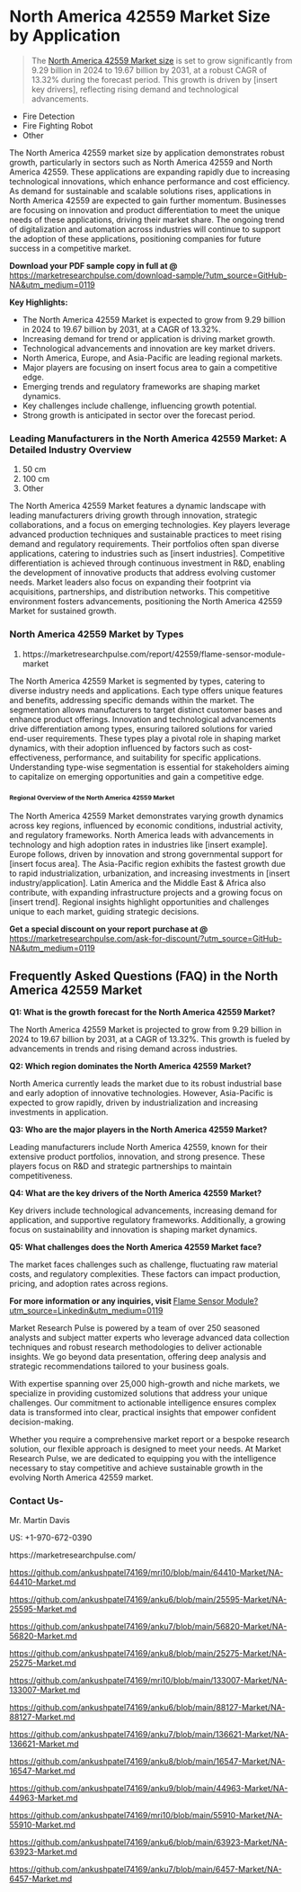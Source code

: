<h1>North America 42559 Market&nbsp;Size by Application</h1><blockquote><p>The <a href="https://marketresearchpulse.com/download-sample/?utm_source=GitHub-NA&amp;utm_medium=0119">North America 42559 Market size</a> is set to grow significantly from 9.29 billion in 2024 to 19.67 billion by 2031, at a robust CAGR of 13.32% during the forecast period. This growth is driven by [insert key drivers], reflecting rising demand and technological advancements.</p></blockquote><ul><li>Fire Detection<li> Fire Fighting Robot<li> Other</li></ul><p>The North America 42559 market size by application demonstrates robust growth, particularly in sectors such as North America 42559 and North America 42559. These applications are expanding rapidly due to increasing technological innovations, which enhance performance and cost efficiency. As demand for sustainable and scalable solutions rises, applications in North America 42559 are expected to gain further momentum. Businesses are focusing on innovation and product differentiation to meet the unique needs of these applications, driving their market share. The ongoing trend of digitalization and automation across industries will continue to support the adoption of these applications, positioning companies for future success in a competitive market.</p><p><strong>Download your PDF sample copy in full at @ </strong><a href="https://marketresearchpulse.com/download-sample/?utm_source=GitHub-NA&amp;utm_medium=0119">https://marketresearchpulse.com/download-sample/?utm_source=GitHub-NA&amp;utm_medium=0119</a></p><p><strong>Key Highlights: </strong></p><ul><li>The North America 42559 Market is expected to grow from 9.29 billion in 2024 to 19.67 billion by 2031, at a CAGR of 13.32%.</li><li>Increasing demand for trend or application is driving market growth.</li><li>Technological advancements and innovation are key market drivers.</li><li>North America, Europe, and Asia-Pacific are leading regional markets.</li><li>Major players are focusing on insert focus area to gain a competitive edge.</li><li>Emerging trends and regulatory frameworks are shaping market dynamics.</li><li>Key challenges include challenge, influencing growth potential.</li><li>Strong growth is anticipated in sector over the forecast period.</li></ul><h3>Leading Manufacturers in the North America 42559 Market: A Detailed Industry Overview</h3><ol><li>50 cm<li> 100 cm<li> Other</li></ol><div class="flex max-w-full flex-col flex-grow"><div class="min-h-8 text-message flex w-full flex-col items-end gap-2 whitespace-normal break-words [.text-message+&amp;]:mt-5" dir="auto" data-message-author-role="assistant" data-message-id="fd8432e4-4910-450d-b182-61b7bfb0a01f" data-message-model-slug="gpt-4o"><div class="flex w-full flex-col gap-1 empty:hidden first:pt-[3px]"><div class="markdown prose w-full break-words dark:prose-invert light"><p>The North America 42559 Market features a dynamic landscape with leading manufacturers driving growth through innovation, strategic collaborations, and a focus on emerging technologies. Key players leverage advanced production techniques and sustainable practices to meet rising demand and regulatory requirements. Their portfolios often span diverse applications, catering to industries such as [insert industries]. Competitive differentiation is achieved through continuous investment in R&amp;D, enabling the development of innovative products that address evolving customer needs. Market leaders also focus on expanding their footprint via acquisitions, partnerships, and distribution networks. This competitive environment fosters advancements, positioning the North America 42559 Market for sustained growth.</p></div></div></div></div><h3>North America 42559 Market by Types</h3><ol><li>https://marketresearchpulse.com/report/42559/flame-sensor-module-market</li></ol><div class="flex max-w-full flex-col flex-grow"><div class="min-h-8 text-message flex w-full flex-col items-end gap-2 whitespace-normal break-words [.text-message+&amp;]:mt-5" dir="auto" data-message-author-role="assistant" data-message-id="084470be-0bb7-4664-bddf-5156b4f41249" data-message-model-slug="gpt-4o-mini"><div class="flex w-full flex-col gap-1 empty:hidden first:pt-[3px]"><div class="markdown prose w-full break-words dark:prose-invert light"><p>The North America 42559 Market is segmented by types, catering to diverse industry needs and applications. Each type offers unique features and benefits, addressing specific demands within the market. The segmentation allows manufacturers to target distinct customer bases and enhance product offerings. Innovation and technological advancements drive differentiation among types, ensuring tailored solutions for varied end-user requirements. These types play a pivotal role in shaping market dynamics, with their adoption influenced by factors such as cost-effectiveness, performance, and suitability for specific applications. Understanding type-wise segmentation is essential for stakeholders aiming to capitalize on emerging opportunities and gain a competitive edge.</p></div></div></div></div><h3><span style="font-size: 11px;">Regional Overview of the North America 42559 Market</span></h3><div class="flex max-w-full flex-col flex-grow"><div class="min-h-8 text-message flex w-full flex-col items-end gap-2 whitespace-normal break-words [.text-message+&amp;]:mt-5" dir="auto" data-message-author-role="assistant" data-message-id="e9038762-ce64-4e30-91c9-9bd413514231" data-message-model-slug="gpt-4o-mini"><div class="flex w-full flex-col gap-1 empty:hidden first:pt-[3px]"><div class="markdown prose w-full break-words dark:prose-invert light"><p>The North America 42559 Market demonstrates varying growth dynamics across key regions, influenced by economic conditions, industrial activity, and regulatory frameworks. North America leads with advancements in technology and high adoption rates in industries like [insert example]. Europe follows, driven by innovation and strong governmental support for [insert focus area]. The Asia-Pacific region exhibits the fastest growth due to rapid industrialization, urbanization, and increasing investments in [insert industry/application]. Latin America and the Middle East &amp; Africa also contribute, with expanding infrastructure projects and a growing focus on [insert trend]. Regional insights highlight opportunities and challenges unique to each market, guiding strategic decisions.</p></div></div></div></div><p><strong>Get a special discount on your report purchase at @ </strong><a href="https://marketresearchpulse.com/ask-for-discount/?utm_source=GitHub-NA&amp;utm_medium=0119">https://marketresearchpulse.com/ask-for-discount/?utm_source=GitHub-NA&amp;utm_medium=0119</a></p><h2>Frequently Asked Questions (FAQ) in the North America 42559 Market</h2><p><strong>Q1: What is the growth forecast for the North America 42559 Market?</strong></p><p>The North America 42559 Market is projected to grow from 9.29 billion in 2024 to 19.67 billion by 2031, at a CAGR of 13.32%. This growth is fueled by advancements in trends and rising demand across industries.</p><p><strong>Q2: Which region dominates the North America 42559 Market?</strong></p><p>North America currently leads the market due to its robust industrial base and early adoption of innovative technologies. However, Asia-Pacific is expected to grow rapidly, driven by industrialization and increasing investments in application.</p><p><strong>Q3: Who are the major players in the North America 42559 Market?</strong></p><p>Leading manufacturers include North America 42559, known for their extensive product portfolios, innovation, and strong presence. These players focus on R&amp;D and strategic partnerships to maintain competitiveness.</p><p><strong>Q4: What are the key drivers of the North America 42559 Market?</strong></p><p>Key drivers include technological advancements, increasing demand for application, and supportive regulatory frameworks. Additionally, a growing focus on sustainability and innovation is shaping market dynamics.</p><p><strong>Q5: What challenges does the North America 42559 Market face?</strong></p><p>The market faces challenges such as challenge, fluctuating raw material costs, and regulatory complexities. These factors can impact production, pricing, and adoption rates across regions.</p><p><strong>For more information or any inquiries, visit&nbsp;</strong><a href="Flame Sensor Module?utm_source=Linkedin&utm_medium=0119">Flame Sensor Module?utm_source=Linkedin&utm_medium=0119</a></p><p>Market Research Pulse is powered by a team of over 250 seasoned analysts and subject matter experts who leverage advanced data collection techniques and robust research methodologies to deliver actionable insights. We go beyond data presentation, offering deep analysis and strategic recommendations tailored to your business goals.</p><p>With expertise spanning over 25,000 high-growth and niche markets, we specialize in providing customized solutions that address your unique challenges. Our commitment to actionable intelligence ensures complex data is transformed into clear, practical insights that empower confident decision-making.</p><p>Whether you require a comprehensive market report or a bespoke research solution, our flexible approach is designed to meet your needs. At Market Research Pulse, we are dedicated to equipping you with the intelligence necessary to stay competitive and achieve sustainable growth in the evolving North America 42559 market.</p><h3><strong>Contact Us-</strong></h3><p>Mr. Martin Davis</p><p>US: +1-970-672-0390</p><p>https://marketresearchpulse.com/</p><p><a href="https://github.com/ankushpatel74169/mri10/blob/main/64410-Market/NA-64410-Market.md">https://github.com/ankushpatel74169/mri10/blob/main/64410-Market/NA-64410-Market.md</a></p><p><a href="https://github.com/ankushpatel74169/anku6/blob/main/25595-Market/NA-25595-Market.md">https://github.com/ankushpatel74169/anku6/blob/main/25595-Market/NA-25595-Market.md</a></p><p><a href="https://github.com/ankushpatel74169/anku7/blob/main/56820-Market/NA-56820-Market.md">https://github.com/ankushpatel74169/anku7/blob/main/56820-Market/NA-56820-Market.md</a></p><p><a href="https://github.com/ankushpatel74169/anku8/blob/main/25275-Market/NA-25275-Market.md">https://github.com/ankushpatel74169/anku8/blob/main/25275-Market/NA-25275-Market.md</a></p><p><a href="https://github.com/ankushpatel74169/mri10/blob/main/133007-Market/NA-133007-Market.md">https://github.com/ankushpatel74169/mri10/blob/main/133007-Market/NA-133007-Market.md</a></p><p><a href="https://github.com/ankushpatel74169/anku6/blob/main/88127-Market/NA-88127-Market.md">https://github.com/ankushpatel74169/anku6/blob/main/88127-Market/NA-88127-Market.md</a></p><p><a href="https://github.com/ankushpatel74169/anku7/blob/main/136621-Market/NA-136621-Market.md">https://github.com/ankushpatel74169/anku7/blob/main/136621-Market/NA-136621-Market.md</a></p><p><a href="https://github.com/ankushpatel74169/anku8/blob/main/16547-Market/NA-16547-Market.md">https://github.com/ankushpatel74169/anku8/blob/main/16547-Market/NA-16547-Market.md</a></p><p><a href="https://github.com/ankushpatel74169/anku9/blob/main/44963-Market/NA-44963-Market.md">https://github.com/ankushpatel74169/anku9/blob/main/44963-Market/NA-44963-Market.md</a></p><p><a href="https://github.com/ankushpatel74169/mri10/blob/main/55910-Market/NA-55910-Market.md">https://github.com/ankushpatel74169/mri10/blob/main/55910-Market/NA-55910-Market.md</a></p><p><a href="https://github.com/ankushpatel74169/anku6/blob/main/63923-Market/NA-63923-Market.md">https://github.com/ankushpatel74169/anku6/blob/main/63923-Market/NA-63923-Market.md</a></p><p><a href="https://github.com/ankushpatel74169/anku7/blob/main/6457-Market/NA-6457-Market.md">https://github.com/ankushpatel74169/anku7/blob/main/6457-Market/NA-6457-Market.md</a></p>
